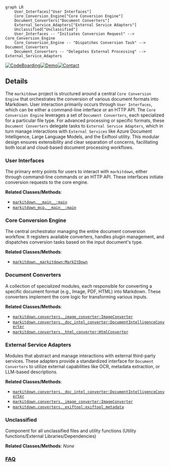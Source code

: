 ```mermaid
graph LR
    User_Interfaces["User Interfaces"]
    Core_Conversion_Engine["Core Conversion Engine"]
    Document_Converters["Document Converters"]
    External_Service_Adapters["External Service Adapters"]
    Unclassified["Unclassified"]
    User_Interfaces -- "Initiates Conversion Request" --> Core_Conversion_Engine
    Core_Conversion_Engine -- "Dispatches Conversion Task" --> Document_Converters
    Document_Converters -- "Delegates External Processing" --> External_Service_Adapters
```

[![CodeBoarding](https://img.shields.io/badge/Generated%20by-CodeBoarding-9cf?style=flat-square)](https://github.com/CodeBoarding/CodeBoarding)[![Demo](https://img.shields.io/badge/Try%20our-Demo-blue?style=flat-square)](https://www.codeboarding.org/diagrams)[![Contact](https://img.shields.io/badge/Contact%20us%20-%20contact@codeboarding.org-lightgrey?style=flat-square)](mailto:contact@codeboarding.org)

## Details

The `markitdown` project is structured around a central `Core Conversion Engine` that orchestrates the conversion of various document formats into Markdown. User interaction primarily occurs through `User Interfaces`, which can be either a command-line interface or an HTTP API. The `Core Conversion Engine` leverages a set of `Document Converters`, each specialized for a particular file type. For advanced processing or specific formats, these `Document Converters` delegate tasks to `External Service Adapters`, which in turn manage interactions with `External Services` like Azure Document Intelligence, Large Language Models, and the Exiftool utility. This modular design ensures extensibility and clear separation of concerns, facilitating both local and cloud-based document processing workflows.

### User Interfaces
The primary entry points for users to interact with `markitdown`, either through command-line commands or an HTTP API. These interfaces initiate conversion requests to the core engine.


**Related Classes/Methods**:

- <a href="https://github.com/microsoft/markitdown/blob/mainpackages/markitdown/src/markitdown/__main__.py" target="_blank" rel="noopener noreferrer">`markitdown.__main__:main`</a>
- <a href="https://github.com/microsoft/markitdown/blob/mainpackages/markitdown-mcp/src/markitdown_mcp/__main__.py" target="_blank" rel="noopener noreferrer">`markitdown_mcp.__main__:main`</a>


### Core Conversion Engine
The central orchestrator managing the entire document conversion workflow. It registers available converters, handles plugin management, and dispatches conversion tasks based on the input document's type.


**Related Classes/Methods**:

- <a href="https://github.com/microsoft/markitdown/blob/mainpackages/markitdown/src/markitdown/_markitdown.py" target="_blank" rel="noopener noreferrer">`markitdown._markitdown:MarkItDown`</a>


### Document Converters
A collection of specialized modules, each responsible for converting a specific document format (e.g., Image, PDF, HTML) into Markdown. These converters implement the core logic for transforming various inputs.


**Related Classes/Methods**:

- <a href="https://github.com/microsoft/markitdown/blob/mainpackages/markitdown/src/markitdown/converters/_image_converter.py" target="_blank" rel="noopener noreferrer">`markitdown.converters._image_converter:ImageConverter`</a>
- <a href="https://github.com/microsoft/markitdown/blob/mainpackages/markitdown/src/markitdown/converters/_doc_intel_converter.py" target="_blank" rel="noopener noreferrer">`markitdown.converters._doc_intel_converter:DocumentIntelligenceConverter`</a>
- <a href="https://github.com/microsoft/markitdown/blob/mainpackages/markitdown/src/markitdown/converters/_html_converter.py" target="_blank" rel="noopener noreferrer">`markitdown.converters._html_converter:HtmlConverter`</a>


### External Service Adapters
Modules that abstract and manage interactions with external third-party services. These adapters provide a standardized interface for `Document Converters` to utilize external capabilities like OCR, metadata extraction, or LLM-based descriptions.


**Related Classes/Methods**:

- <a href="https://github.com/microsoft/markitdown/blob/mainpackages/markitdown/src/markitdown/converters/_doc_intel_converter.py" target="_blank" rel="noopener noreferrer">`markitdown.converters._doc_intel_converter:DocumentIntelligenceConverter`</a>
- <a href="https://github.com/microsoft/markitdown/blob/mainpackages/markitdown/src/markitdown/converters/_image_converter.py" target="_blank" rel="noopener noreferrer">`markitdown.converters._image_converter:ImageConverter`</a>
- <a href="https://github.com/microsoft/markitdown/blob/mainpackages/markitdown/src/markitdown/converters/_exiftool.py" target="_blank" rel="noopener noreferrer">`markitdown.converters._exiftool:exiftool_metadata`</a>


### Unclassified
Component for all unclassified files and utility functions (Utility functions/External Libraries/Dependencies)


**Related Classes/Methods**: _None_



### [FAQ](https://github.com/CodeBoarding/GeneratedOnBoardings/tree/main?tab=readme-ov-file#faq)